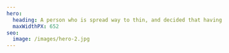 ```yaml
---
hero:
  heading: A person who is spread way to thin, and decided that having a blog is a good idea.
  maxWidthPX: 652
seo:
  image: /images/hero-2.jpg
---
```

